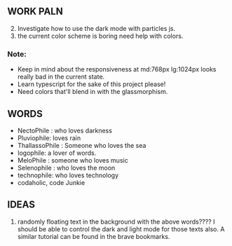 ## WORK PALN

2. Investigate how to use the dark mode with particles js.
3. the current color scheme is boring need help with colors.

### Note:

- Keep in mind about the responsiveness at md:768px lg:1024px looks really bad in the current state.
- Learn typescript for the sake of this project please!
- Need colors that'll blend in with the glassmorphism.

## WORDS

- NectoPhile : who loves darkness
- Pluviophile: loves rain
- ThallassoPhile : Someone who loves the sea
- logophile: a lover of words.
- MeloPhile : someone who loves music
- Selenophile : who loves the moon
- technophile: who loves technology
- codaholic, code Junkie

## IDEAS

1. randomly floating text in the background with the above words???? I should be able to
   control the dark and light mode for those texts also.
   A similar tutorial can be found in the brave bookmarks.
